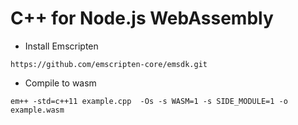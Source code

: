 # C++ for Node.js WebAssembly

- Install Emscripten
```
https://github.com/emscripten-core/emsdk.git
```
- Compile to wasm
```
em++ -std=c++11 example.cpp  -Os -s WASM=1 -s SIDE_MODULE=1 -o example.wasm
```
